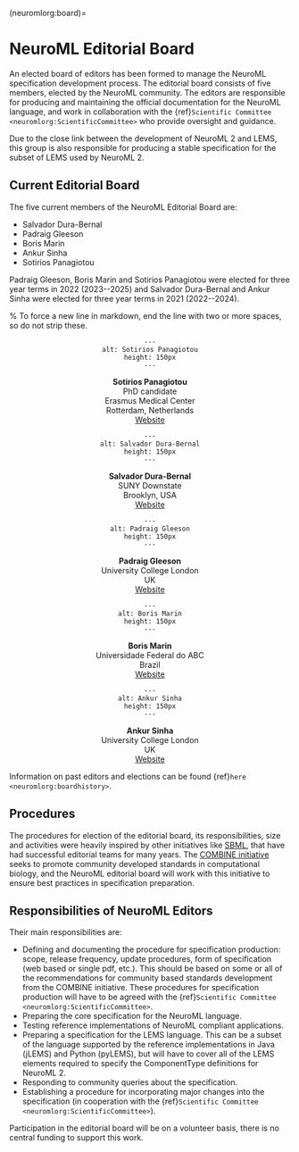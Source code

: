 (neuromlorg:board)=
# NeuroML Editorial Board

An elected board of editors has been formed to manage the NeuroML specification development process.
The editorial board consists of five members, elected by the NeuroML community.
The editors are responsible for producing and maintaining the official documentation for the NeuroML language, and work in collaboration with the {ref}`Scientific Committee <neuromlorg:ScientificCommittee>` who provide oversight and guidance.

Due to the close link between the development of NeuroML 2 and LEMS, this group is also responsible for producing a stable specification for the subset of LEMS used by NeuroML 2.

## Current Editorial Board

The five current members of the NeuroML Editorial Board are:

- Salvador Dura-Bernal
- Padraig Gleeson
- Boris Marin
- Ankur Sinha
- Sotirios Panagiotou

Padraig Gleeson, Boris Marin and Sotirios Panagiotou were elected for three year terms in 2022 (2023--2025) and Salvador Dura-Bernal and Ankur Sinha were elected for three year terms in 2021 (2022--2024).

% To force a new line in markdown, end the line with two or more spaces, so do not strip these.

<div class="container-fluid">
<div class="row my-2 py-2">
<div class="col-sm-4 px-2">
<center>

```{image} ../images/Board/sotirios.jpg
---
alt: Sotirios Panagiotou
height: 150px
---
```

**Sotirios Panagiotou**<br />
PhD candidate<br />
Erasmus Medical Center<br />
Rotterdam, Netherlands<br />
[Website](https://scholar.google.com/citations?user=8XdZ5jUAAAAJ&hl=en&oi=ao)

</center>

</div>
<div class="col-sm-4 px-2">
<center>

```{image} ../images/Board/salva.png
---
alt: Salvador Dura-Bernal
height: 150px
---
```

**Salvador Dura-Bernal**<br />
SUNY Downstate<br />
Brooklyn, USA<br />
[Website](http://www.neurosimlab.com/users/salvador-dura-bernal)

</center>

</div>
<div class="col-sm-4 px-2">
<center>

```{image} ../images/Board/padraig2.jpeg
---
alt: Padraig Gleeson
height: 150px
---
```

**Padraig Gleeson**<br />
University College London<br />
UK<br />
[Website](http://www.opensourcebrain.org/users/4)

</center>

</div>
<div class="col-sm-4 px-2">
<center>

```{image} ../images/Board/boris.jpg
---
alt: Boris Marin
height: 150px
---
```

**Boris Marin**<br />
Universidade Federal do ABC<br />
Brazil<br />
[Website](https://www.opensourcebrain.org/users/67)


</center>

</div>
<div class="col-sm-4 px-2">
<center>

```{image} ../images/Board/ankur.png
---
alt: Ankur Sinha
height: 150px
---
```

**Ankur Sinha**<br />
University College London<br />
UK<br />
[Website](https://ankursinha.in)

</center>
</div>
</div>
</div>

Information on past editors and elections can be found {ref}`here <neuromlorg:boardhistory>`.

## Procedures

The procedures for election of the editorial board, its responsibilities, size and activities were heavily inspired by other initiatives like [SBML](http://sbml.org/Documents/SBML_Development_Process#The_SBML_Editors), that have had successful editorial teams for many years.
The [COMBINE initiative](http://co.mbine.org/standards) seeks to promote community developed standards in computational biology, and the NeuroML editorial board will work with this initiative to ensure best practices in specification preparation.

## Responsibilities of NeuroML Editors

Their main responsibilities are:

- Defining and documenting the procedure for specification production: scope, release frequency, update procedures, form of specification (web based or single pdf, etc.).
    This should be based on some or all of the recommendations for community based standards development from the COMBINE initiative.
    These procedures for specification production will have to be agreed with the {ref}`Scientific Committee <neuromlorg:ScientificCommittee>`.
- Preparing the core specification for the NeuroML language.
- Testing reference implementations of NeuroML compliant applications.
- Preparing a specification for the LEMS language.
    This can be a subset of the language supported by the reference implementations in Java (jLEMS) and Python (pyLEMS), but will have to cover all of the LEMS elements required to specify the ComponentType definitions for NeuroML 2.
- Responding to community queries about the specification.
- Establishing a procedure for incorporating major changes into the specification (in cooperation with the {ref}`Scientific Committee <neuromlorg:ScientificCommittee>`).

Participation in the editorial board will be on a volunteer basis, there is no central funding to support this work.

